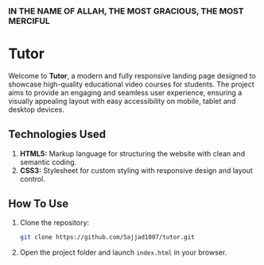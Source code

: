 ### IN THE NAME OF ALLAH, THE MOST GRACIOUS, THE MOST MERCIFUL

# Tutor

Welcome to **Tutor**, a modern and fully responsive landing page designed to showcase high-quality educational video courses for students. The project aims to provide an engaging and seamless user experience, ensuring a visually appealing layout with easy accessibility on mobile, tablet and desktop devices.

## Technologies Used

1. **HTML5:** Markup language for structuring the website with clean and semantic coding.
2. **CSS3:** Stylesheet for custom styling with responsive design and layout control.

## How To Use

1. Clone the repository:
   ```bash
   git clone https://github.com/Sajjad1007/tutor.git
   ```
2. Open the project folder and launch `index.html` in your browser.
